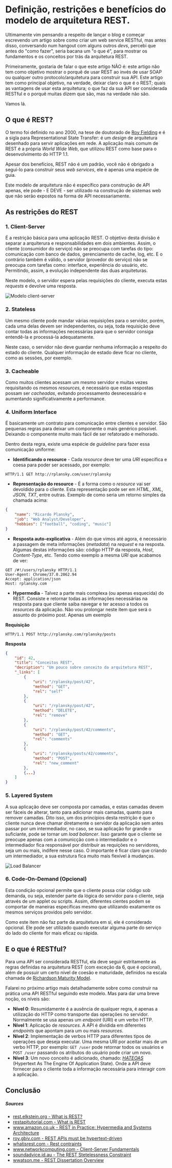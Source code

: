 # Definição, restrições e benefícios do modelo de arquitetura REST.

Ultimamente vim pensando a respeito de lançar o blog e começar escrevendo um
artigo sobre como criar um web service RESTful, mas antes disso, conversando num
hangout com alguns outros *devs*, percebi que antes do "como fazer", seria
bacana um "o que é", para mostrar os fundamentos e os conceitos por trás da
arquitetura REST.

Primeiramente, gostaria de falar o que este artigo NÃO é: este artigo não tem
como objetivo mostrar o porquê de usar REST ao invés de usar SOAP ou qualquer
outro protocolo/arquitetura para construir sua API.
Este artigo tem como principal objetivo, na verdade, deixar claro o que é o
REST; quais as vantagens de usar esta arquitetura; o que faz da sua API ser
considerada RESTful e o porquê muitas dizem que são, mas na verdade não são.

Vamos lá.

## O que é REST?

O termo foi definido no ano 2000, na tese de doutorado de
[Roy Fielding](http://en.wikipedia.org/wiki/Roy_Fielding) e é a sigla para
Representational State Transfer: é um *design* de arquitetura desenhado para
servir aplicações em rede. A aplicação mais comum de REST é a própria
*World Wide Web*, que utilizou REST como base para o desenvolvimento do HTTP
1.1.

Apesar dos benefícios, REST não é um padrão, você não é obrigado a seguí-lo para
construir seus *web services*, ele é apenas uma espécie de guia.

Este modelo de arquitetura não é específico para construção de API
apenas, ele pode - E DEVE - ser utilizado na construção de sistemas web que não
serão expostos na forma de API necessariamente.

## As restrições do REST

### 1. Client-Server

É a restrição básica para uma aplicação REST. O objetivo desta divisão é separar
a arquiterura e responsabilidades em dois ambientes. Assim, o cliente
(consumidor do serviço) não se preocupa com tarefas do tipo: comunicação com
banco de dados, gerenciamento de cache, log, etc. E o contrário também é válido,
o servidor (provedor do serviço) não se preocupa com tarefas como: interface,
experiência do usuário, etc. Permitindo, assim, a evolução independente das duas
arquiteturas.

Neste modelo, o servidor espera pelas requisições do cliente, executa estas
*requests* e devolve uma resposta.

![Modelo client-server](http://rplansky.com/posts/01/client-server-model.png "Modelo Client-Server")

### 2. Stateless

Um mesmo cliente pode mandar várias requisições para o servidor, porém, cada uma
delas devem ser independentes, ou seja, toda requisição deve contar todas as
informações necessárias para que o servidor consiga entendê-la e processá-la
adequatamente.

Neste caso, o servidor não deve guardar nenhuma informação a respeito do estado
do cliente. Qualquer informação de estado deve ficar no cliente, como as
sessões, por exemplo.

### 3. Cacheable

Como muitos clientes acessam um mesmo servidor e muitas vezes requisitando os
mesmos *resources*, é necessário que estas respostas possam ser *cacheadas*,
evitando processamento desnecessário e aumentando significativamente a
performance.

### 4. Uniform Interface

É basicamente um contrato para comunicação entre clientes e servidor. São
pequenas regras para deixar um componente o mais genérico possível. Deixando o
componente muito mais fácil de ser refatorado e melhorado.

Dentro desta regra, existe uma espécie de *guideline* para fazer essa
comunicação uniforme:
- **Identificando o resource** - Cada *resource* deve ter uma *URI* específica e
coesa para poder ser acessado, por exemplo:

```
HTTP/1.1 GET http://rplansky.com/user/rplansky
```
- **Representação do resource** - É a forma como o *resource* vai ser devoldido
para o cliente. Esta representação pode ser em *HTML*, *XML*, *JSON*, *TXT*,
entre outras. Exemplo de como seria um retorno simples da chamada acima:
```json
{
    "name": "Ricardo Plansky",
    "job": "Web Analyst/Developer",
    "hobbies": ["football", "coding", "music"]
}
```

- **Resposta auto-explicativa** - Além do que vimos até agora, é necessário a
passagem de meta informações (*metadata*) na *request* e na resposta. Algumas
destas informações são: código HTTP da resposta, *Host*, *Content-Type*, etc.
Tendo como exemplo a mesma *URI* que acabamos de ver:

```
GET /#!/users/rplansky HTTP/1.1
User-Agent: Chrome/37.0.2062.94
Accept: application/json
Host: rplansky.com
```

- **Hypermedia** - Talvez a parte mais complexa (ou apenas esquecida) do REST.
Consiste e retornar todas as informações necessárias na resposta para que
cliente saiba navegar e ter acesso a todos os *resources* da aplicação. Não vou
prolongar neste item que será o assunto do próximo post. Apenas um exemplo

**Requisição**
```
HTTP/1.1 POST http://rplansky.com/rplansky/posts
```

**Resposta**
```json
{
    "id": 42,
    "title": "Conceitos REST",
    "decription": "Um pouco sobre conceito da arquitetura REST",
    "_links": [
        {
            "uri": "/rplansky/post/42",
            "method": "GET",
            "rel": "self"
        },
        {
            "uri": "/rplansky/post/42",
            "method": "DELETE",
            "rel": "remove"
        },
        {
            "uri": "/rplansky/post/42/comments",
            "method": "GET",
            "rel": "comments"
        },
        {
            "uri": "/rplansky/posts/42/comments",
            "method": "POST",
            "rel": "new_comment"
        },
        {...}
    ]
}

```

### 5. Layered System

A sua aplicação deve ser composta por camadas, e estas camadas devem ser fáceis
de alterar, tanto para adicionar mais camadas, quanto para remover camadas. Dito
isso, um dos princípios desta restrição é que o cliente nunca deve chamar
diretamente o servidor da aplicação sem antes passar por um intermediador, no
caso, se sua aplicação for grande o suficiante, pode se tornar um
*load balancer*. Isso garante que o cliente se preocupe apenas com a
comunicção com o intermediador e o intermediador fica responsável por
distribuir as requições no servidores, seja um ou mais, indifere nesse caso. O
importante é ficar claro que criando um intermediador, a sua estrutura fica
muito mais flexível à mudanças.

![Load Balancer](http://rplansky.com/posts/01/load-balancer.png "Load Balancer")

### 6. Code-On-Demand (Opcional)

Esta condição opcional permite que o cliente possa criar código sob demanda, ou
seja, estender parte da lógica do servidor para o cliente, seja através de um
applet ou scripts. Assim, diferentes cientes podem se comportar de maneiras
específicas mesmo que utilizando exatamente os mesmos serviços providos pelo
servidor.

Como este item não faz parte da arquitetura em si, ele é considerado opcional.
Ele pode ser utilizado quando executar alguma parte do serviço do lado do
cliente for mais eficaz ou rápida.

## E o que é RESTful?

Para uma API ser considerada RESTful, ela deve seguir estritamente as regras
definidas na arquitetura REST (com exceção da 6, que é opcional), além de
possuir um certo nível de coesão e maturidade, definidos na escala chamada de
[Richardson Maturity Model](http://martinfowler.com/articles/richardsonMaturityModel.html).

Falarei no próximo artigo mais detalhadamente sobre como construir na prática
uma API RESTful seguindo este modelo. Mas para dar uma breve noção, os níveis
são:
- **Nível 0**: Resumidamente é a ausência de qualquer regra, é apenas a
utilização do HTTP como transporte das operações no servidor. Normalmente se usa
apenas um *endpoint* (URI) e um verbo HTTP.
- **Nível 1**: Aplicação de *resources*. A API é dividida em diferentes
*endpoints* que apontam para um ou mais *resources*.
- **Nível 2**: Implementação de verbos HTTP para diferentes tipos de operações
que deseja executar. Uma mesma URI por aceitar mais de um verbo HTTP, por
exemplo: `GET /user` pode retornar todos os usuários e
`POST /user` passando os atributos do usuário pode criar um novo.
- **Nível 3**: Um novo conceito é adicionado, chamado:
[*HATEOAS*](http://en.wikipedia.org/wiki/HATEOAS)
(Hypertext As The Engine Of Application State). Onde a API deve fornecer para o
cliente toda a informação necessária para interagir com a aplicação.

## Conclusão

##### Sources
- [rest.elkstein.org - What is REST?](http://rest.elkstein.org/)
- [restapitutorial.com - What is REST](http://www.restapitutorial.com/lessons/whatisrest.html)
- [www.amazon.co.uk - REST in Practice: Hypermedia and Systems Architecture](http://www.amazon.co.uk/REST-Practice-Hypermedia-Systems-Architecture/dp/0596805829)
- [roy.gbiv.com - REST APIs must be hypertext-driven](http://roy.gbiv.com/untangled/2008/rest-apis-must-be-hypertext-driven)
- [whatisrest.com - Rest contraints](http://whatisrest.com/rest_constraints/index)
- [www.networkcomputing.com - Client-Server Fundamentals](http://www.networkcomputing.com/netdesign/1005part1a.html)
- [soundadvice.id.au - The REST Stetelessness Constraint](http://soundadvice.id.au/blog/2009/06/13/)
- [wwatson.me - REST Dissertation Overview](http://wwatson.me/2011/10/01/rest-dissertation-overview-part-1/)
